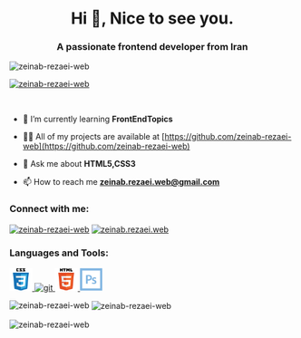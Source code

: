<h1 align="center">Hi 👋, Nice to see you.</h1>
<h3 align="center">A passionate frontend developer from Iran</h3>

<p align="left"> <img src="https://komarev.com/ghpvc/?username=zeinab-rezaei-web&label=Profile%20views&color=0e75b6&style=flat" alt="zeinab-rezaei-web" /> </p>

<p align="left"> <a href="https://github.com/ryo-ma/github-profile-trophy"><img src="https://github-profile-trophy.vercel.app/?username=zeinab-rezaei-web" alt="zeinab-rezaei-web" /></a> </p>

<p align="left"> <a href="https://twitter.com/" target="blank"><img src="https://img.shields.io/twitter/follow/?logo=twitter&style=for-the-badge" alt="" /></a> </p>

- 🌱 I’m currently learning **FrontEndTopics**

- 👨‍💻 All of my projects are available at [https://github.com/zeinab-rezaei-web](https://github.com/zeinab-rezaei-web)

- 💬 Ask me about **HTML5,CSS3**

- 📫 How to reach me **zeinab.rezaei.web@gmail.com**

<h3 align="left">Connect with me:</h3>
<p align="left">
<a href="https://linkedin.com/in/zeinab-rezaei-web" target="blank"><img align="center" src="https://raw.githubusercontent.com/rahuldkjain/github-profile-readme-generator/master/src/images/icons/Social/linked-in-alt.svg" alt="zeinab-rezaei-web" height="30" width="40" /></a>
<a href="https://instagram.com/zeinab.rezaei.web" target="blank"><img align="center" src="https://raw.githubusercontent.com/rahuldkjain/github-profile-readme-generator/master/src/images/icons/Social/instagram.svg" alt="zeinab.rezaei.web" height="30" width="40" /></a>
</p>

<h3 align="left">Languages and Tools:</h3>
<p align="left"> <a href="https://www.w3schools.com/css/" target="_blank" rel="noreferrer"> <img src="https://raw.githubusercontent.com/devicons/devicon/master/icons/css3/css3-original-wordmark.svg" alt="css3" width="40" height="40"/> </a> <a href="https://git-scm.com/" target="_blank" rel="noreferrer"> <img src="https://www.vectorlogo.zone/logos/git-scm/git-scm-icon.svg" alt="git" width="40" height="40"/> </a> <a href="https://www.w3.org/html/" target="_blank" rel="noreferrer"> <img src="https://raw.githubusercontent.com/devicons/devicon/master/icons/html5/html5-original-wordmark.svg" alt="html5" width="40" height="40"/> </a> <a href="https://www.photoshop.com/en" target="_blank" rel="noreferrer"> <img src="https://raw.githubusercontent.com/devicons/devicon/master/icons/photoshop/photoshop-line.svg" alt="photoshop" width="40" height="40"/> </a> </p>

<p><img align="left" src="https://github-readme-stats.vercel.app/api/top-langs?username=zeinab-rezaei-web&show_icons=true&locale=en&layout=compact" alt="zeinab-rezaei-web" /></p>

<p>&nbsp;<img align="center" src="https://github-readme-stats.vercel.app/api?username=zeinab-rezaei-web&show_icons=true&locale=en" alt="zeinab-rezaei-web" /></p>

<p><img align="center" src="https://github-readme-streak-stats.herokuapp.com/?user=zeinab-rezaei-web&" alt="zeinab-rezaei-web" /></p>

